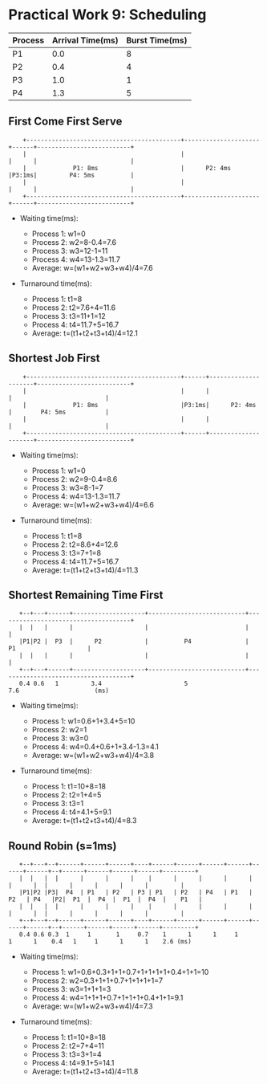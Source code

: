 # Practical Work 9: Scheduling
| Process | Arrival Time(ms) | Burst Time(ms) |
|---------|------------------|----------------|
| P1 | 0.0 | 8 |
| P2 | 0.4 | 4 |
| P3 | 1.0 | 1 |
| P4 | 1.3 | 5 |

## First Come First Serve
        +-------------------------------------------+---------------------+------+--------------------------+
        |                                           |                     |      |                          |
        |             P1: 8ms                       |      P2: 4ms        |P3:1ms|         P4: 5ms          |  
        |                                           |                     |      |                          |
        +-------------------------------------------+---------------------+------+--------------------------+

- Waiting time(ms):
    + Process 1: w1=0
    + Process 2: w2=8-0.4=7.6
    + Process 3: w3=12-1=11
    + Process 4: w4=13-1.3=11.7
    + Average: w=(w1+w2+w3+w4)/4=7.6

- Turnaround time(ms):
    + Process 1: t1=8
    + Process 2: t2=7.6+4=11.6
    + Process 3: t3=11+1=12
    + Process 4: t4=11.7+5=16.7
    + Average: t=(t1+t2+t3+t4)/4=12.1

## Shortest Job First

        +-------------------------------------------+------+---------------------+--------------------------+
        |                                           |      |                     |                          |
        |             P1: 8ms                       |P3:1ms|      P2: 4ms        |        P4: 5ms           |  
        |                                           |      |                     |                          |
        +-------------------------------------------+------+---------------------+--------------------------+

- Waiting time(ms):
    + Process 1: w1=0
    + Process 2: w2=9-0.4=8.6
    + Process 3: w3=8-1=7
    + Process 4: w4=13-1.3=11.7
    + Average: w=(w1+w2+w3+w4)/4=6.6

- Turnaround time(ms):
    + Process 1: t1=8
    + Process 2: t2=8.6+4=12.6
    + Process 3: t3=7+1=8
    + Process 4: t4=11.7+5=16.7
    + Average: t=(t1+t2+t3+t4)/4=11.3

## Shortest Remaining Time First
       +--+---+------+--------------------+---------------------------+-------------------------------------+
       |  |   |      |                    |                           |                                     |
       |P1|P2 |  P3  |      P2            |          P4               |               P1                    | 
       |  |   |      |                    |                           |                                     |
       +--+---+------+--------------------+---------------------------+-------------------------------------+
       0.4 0.6   1         3.4                       5                               7.6                     (ms)

- Waiting time(ms):
    + Process 1: w1=0.6+1+3.4+5=10
    + Process 2: w2=1
    + Process 3: w3=0
    + Process 4: w4=0.4+0.6+1+3.4-1.3=4.1
    + Average: w=(w1+w2+w3+w4)/4=3.8

- Turnaround time(ms):
    + Process 1: t1=10+8=18
    + Process 2: t2=1+4=5
    + Process 3: t3=1
    + Process 4: t4=4.1+5=9.1
    + Average: t=(t1+t2+t3+t4)/4=8.3

## Round Robin (s=1ms)
       +--+---+--+------+------+------+----+------+------+------+------+------+------+--+------+------+------+------+---------+
       |  |   |  |      |      |      |    |      |      |      |      |      |      |  |      |      |      |      |         |
       |P1|P2 |P3|  P4  | P1   | P2   | P3 | P1   | P2   | P4   | P1   | P2   | P4   |P2|  P1  |  P4  |  P1  |  P4  |    P1   |
       |  |   |  |      |      |      |    |      |      |      |      |      |      |  |      |      |      |      |         |
       +--+---+--+------+------+------+----+------+------+------+------+------+------+--+------+------+------+------+---------+
       0.4 0.6 0.3  1     1       1     0.7    1      1      1     1      1      1    0.4   1     1      1      1    2.6 (ms)      

- Waiting time(ms):
    + Process 1: w1=0.6+0.3+1+1+0.7+1+1+1+1+0.4+1+1=10
    + Process 2: w2=0.3+1+1+0.7+1+1+1+1=7
    + Process 3: w3=1+1+1=3
    + Process 4: w4=1+1+1+0.7+1+1+1+0.4+1+1=9.1
    + Average: w=(w1+w2+w3+w4)/4=7.3

- Turnaround time(ms):
    + Process 1: t1=10+8=18
    + Process 2: t2=7+4=11
    + Process 3: t3=3+1=4
    + Process 4: t4=9.1+5=14.1
    + Average: t=(t1+t2+t3+t4)/4=11.8

